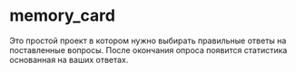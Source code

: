 # memory_card
Это простой проект в котором нужно выбирать правильные ответы на поставленные вопросы.
После окончания опроса появится статистика основанная на ваших ответах.
